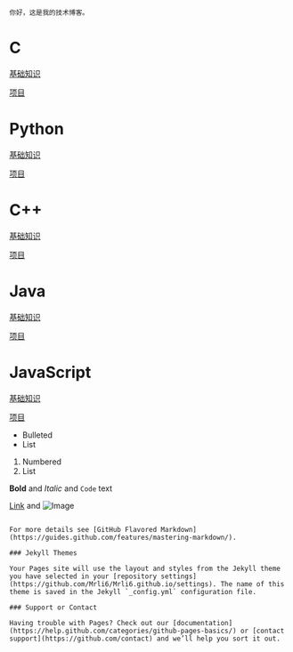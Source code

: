     你好，这是我的技术博客。


# C

[基础知识]( https://mrli6.github.io/The-introduction-to-C/)

[项目](url)


# Python

[基础知识](url)

[项目](url)


# C++

[基础知识](url)

[项目](url)


# Java

[基础知识](url)

[项目](url)


# JavaScript

[基础知识](url)

[项目](url)


- Bulleted
- List

1. Numbered
2. List

**Bold** and _Italic_ and `Code` text

[Link](url) and ![Image](src)
```

For more details see [GitHub Flavored Markdown](https://guides.github.com/features/mastering-markdown/).

### Jekyll Themes

Your Pages site will use the layout and styles from the Jekyll theme you have selected in your [repository settings](https://github.com/Mrli6/Mrli6.github.io/settings). The name of this theme is saved in the Jekyll `_config.yml` configuration file.

### Support or Contact

Having trouble with Pages? Check out our [documentation](https://help.github.com/categories/github-pages-basics/) or [contact support](https://github.com/contact) and we’ll help you sort it out.

